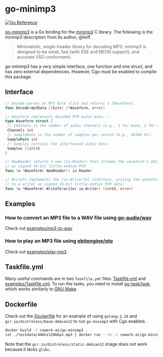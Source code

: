 # go-minimp3

[![Go Reference](https://pkg.go.dev/badge/github.com/cowork-ai/go-minimp3.svg)](https://pkg.go.dev/github.com/cowork-ai/go-minimp3)

[go-minimp3](https://github.com/cowork-ai/go-minimp3) is a Go binding for the [minimp3](https://github.com/lieff/minimp3) C library. The following is the minimp3
description from its author, @lieff.

> Minimalistic, single-header library for decoding MP3. minimp3 is designed to be small, fast (with SSE and NEON support), and accurate (ISO conformant).

go-minimp3 has a very simple interface, one function and one struct, and has zero external dependencies. However, Cgo
must be enabled to compile this package.

## Interface

```go
// Decode parses an MP3 byte slice and returns a [Waveform].
func Decode(mp3Data []byte) (*Waveform, error)

// Waveform represents decoded PCM audio data. 🎶
type Waveform struct {
 // Channels is the number of audio channels (e.g., 1 for mono, 2 for stereo).
 Channels int
 // SampleRate is the number of samples per second (e.g., 44100 Hz).
 SampleRate int
 // Samples contains the interleaved audio data.
 Samples []int16
}

// NewReader returns a new [io.Reader] that streams the waveform's data
// as signed 16-bit little-endian PCM.
func (w *Waveform) NewReader() io.Reader

// WriteTo implements the [io.WriterTo] interface, writing the waveform's samples
// to a writer as signed 16-bit little-endian PCM data.
func (w *Waveform) WriteTo(writer io.Writer) (int64, error)
```

## Examples

### How to convert an MP3 file to a WAV file using [go-audio/wav](https://github.com/go-audio/wav)

Check out [examples/mp3-to-wav](https://github.com/cowork-ai/go-minimp3/blob/main/examples/mp3-to-wav/main.go)

### How to play an MP3 file using [ebitengine/oto](https://github.com/ebitengine/oto)

Check out [examples/play-mp3](https://github.com/cowork-ai/go-minimp3/tree/main/examples/play-mp3/main.go)

## Taskfile.yml

Many useful commands are in two `Taskfile.yml` files: [Taskfile.yml](https://github.com/cowork-ai/go-minimp3/blob/main/Taskfile.yml) and [examples/Taskfile.yml](https://github.com/cowork-ai/go-minimp3/blob/main/examples/Taskfile.yml). To run the tasks, you need to install [go-task/task](https://github.com/go-task/task), which works similarly to [GNU Make](https://www.gnu.org/software/make/).

## Dockerfile

Check out the [Dockerfile](https://github.com/cowork-ai/go-minimp3/blob/main/Dockerfile) for an example of using `golang:1.24` and `gcr.io/distroless/base-debian12` to run `go-minimp3` with Cgo enabled.

```bash
docker build -t cowork-ai/go-minimp3 .
cat ./testdata/44khz128kbps.mp3 | docker run --rm -i cowork-ai/go-minimp3 | ffplay -autoexit -i pipe:
```

Note that the `gcr.io/distroless/static-debian12` image does not work because it lacks `glibc`.
